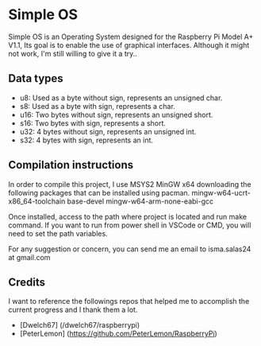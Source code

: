# Simple OS
Simple OS is an Operating System designed for the Raspberry Pi Model A+ V1.1, Its goal is to enable the use of graphical interfaces.  Although it might not work, I'm still willing to give it a try..

## Data types

- u8: Used as a byte without sign, represents an unsigned char.
- s8: Used as a byte with sign, represents a char.
- u16: Two bytes without sign, represents an unsigned short.
- s16: Two bytes with sign, represents a short.
- u32: 4 bytes without sign, represents an unsigned int.
- s32: 4 bytes with sign, represents an int.

## Compilation instructions

In order to compile this project, I use MSYS2 MinGW x64 downloading the following packages that can be installed using pacman.
mingw-w64-ucrt-x86_64-toolchain base-devel
mingw-w64-arm-none-eabi-gcc

Once installed, access to the path where project is located and run make command. If you want to run from power shell in VSCode or CMD, you will need to set the path variables.

For any suggestion or concern, you can send me an email to isma.salas24 at gmail.com

## Credits

I want to reference the followings repos that helped me to accomplish the current progress and I thank them a lot.

- [Dwelch67] (/dwelch67/raspberrypi)
- [PeterLemon] (https://github.com/PeterLemon/RaspberryPi)
